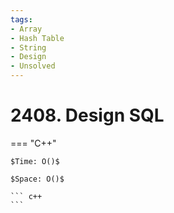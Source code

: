 ```yaml
---
tags:
- Array
- Hash Table
- String
- Design
- Unsolved
---
```



# 2408. Design SQL

=== "C++"

    $Time: O()$

    $Space: O()$

    ``` c++
    ```